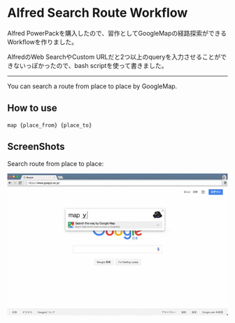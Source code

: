 # Alfred Search Route Workflow
Alfred PowerPackを購入したので、習作としてGoogleMapの経路探索ができるWorkflowを作りました。

AlfredのWeb SearchやCustom URLだと2つ以上のqueryを入力させることができないっぽかったので、bash scriptを使って書きました。

---

You can search a route from place to place by GoogleMap.

## How to use
```
map {place_from} {place_to}
```

## ScreenShots
Search route from place to place:

![スクリーンショットGIF](https://raw.githubusercontent.com/gonshi/alfred-search-route-workflow/master/screenshots/search_route.gif)
